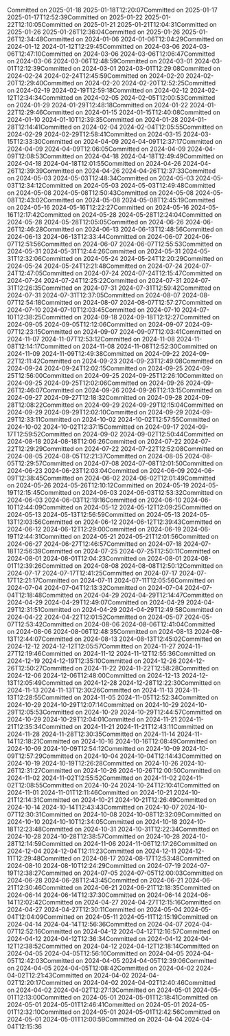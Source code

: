 Committed on 2025-01-18 2025-01-18T12:20:07Committed on 2025-01-17 2025-01-17T12:52:39Committed on 2025-01-22 2025-01-22T12:10:05Committed on 2025-01-21 2025-01-21T12:04:31Committed on 2025-01-26 2025-01-26T12:36:04Committed on 2025-01-26 2025-01-26T12:34:48Committed on 2024-01-06 2024-01-06T12:04:29Committed on 2024-01-12 2024-01-12T12:29:45Committed on 2024-03-06 2024-03-06T12:47:10Committed on 2024-03-06 2024-03-06T12:06:47Committed on 2024-03-06 2024-03-06T12:48:59Committed on 2024-03-01 2024-03-01T12:12:39Committed on 2024-03-01 2024-03-01T12:29:08Committed on 2024-02-24 2024-02-24T12:45:59Committed on 2024-02-20 2024-02-20T12:29:40Committed on 2024-02-20 2024-02-20T12:52:25Committed on 2024-02-19 2024-02-19T12:59:18Committed on 2024-02-12 2024-02-12T12:34:34Committed on 2024-02-05 2024-02-05T12:00:53Committed on 2024-01-29 2024-01-29T12:48:18Committed on 2024-01-22 2024-01-22T12:29:46Committed on 2024-01-15 2024-01-15T12:40:08Committed on 2024-01-10 2024-01-10T12:39:35Committed on 2024-01-28 2024-01-28T12:14:41Committed on 2024-02-04 2024-02-04T12:05:55Committed on 2024-02-29 2024-02-29T12:58:41Committed on 2024-03-15 2024-03-15T12:33:30Committed on 2024-04-09 2024-04-09T12:37:17Committed on 2024-04-09 2024-04-09T12:06:05Committed on 2024-04-09 2024-04-09T12:08:53Committed on 2024-04-18 2024-04-18T12:49:49Committed on 2024-04-18 2024-04-18T12:01:55Committed on 2024-04-26 2024-04-26T12:39:39Committed on 2024-04-26 2024-04-26T12:37:33Committed on 2024-05-03 2024-05-03T12:48:34Committed on 2024-05-03 2024-05-03T12:34:12Committed on 2024-05-03 2024-05-03T12:49:48Committed on 2024-05-08 2024-05-08T12:50:43Committed on 2024-05-08 2024-05-08T12:43:02Committed on 2024-05-08 2024-05-08T12:45:19Committed on 2024-05-16 2024-05-16T12:22:27Committed on 2024-05-16 2024-05-16T12:17:42Committed on 2024-05-28 2024-05-28T12:24:04Committed on 2024-05-28 2024-05-28T12:05:05Committed on 2024-06-26 2024-06-26T12:46:28Committed on 2024-06-13 2024-06-13T12:48:56Committed on 2024-06-13 2024-06-13T12:33:44Committed on 2024-06-07 2024-06-07T12:51:56Committed on 2024-06-07 2024-06-07T12:55:53Committed on 2024-05-31 2024-05-31T12:44:26Committed on 2024-05-31 2024-05-31T12:32:06Committed on 2024-05-24 2024-05-24T12:20:29Committed on 2024-05-24 2024-05-24T12:21:48Committed on 2024-07-24 2024-07-24T12:47:05Committed on 2024-07-24 2024-07-24T12:15:47Committed on 2024-07-24 2024-07-24T12:25:22Committed on 2024-07-31 2024-07-31T12:26:35Committed on 2024-07-31 2024-07-31T12:59:42Committed on 2024-07-31 2024-07-31T12:37:05Committed on 2024-08-07 2024-08-07T12:54:18Committed on 2024-08-07 2024-08-07T12:57:27Committed on 2024-07-10 2024-07-10T12:03:45Committed on 2024-07-10 2024-07-10T12:38:25Committed on 2024-09-18 2024-09-18T12:12:27Committed on 2024-09-05 2024-09-05T12:12:06Committed on 2024-09-07 2024-09-07T12:23:15Committed on 2024-09-07 2024-09-07T12:03:41Committed on 2024-11-07 2024-11-07T12:53:12Committed on 2024-11-08 2024-11-08T12:14:17Committed on 2024-11-08 2024-11-08T12:52:30Committed on 2024-11-09 2024-11-09T12:49:38Committed on 2024-09-22 2024-09-22T12:11:42Committed on 2024-09-23 2024-09-23T12:49:08Committed on 2024-09-24 2024-09-24T12:02:15Committed on 2024-09-25 2024-09-25T12:56:00Committed on 2024-09-25 2024-09-25T12:26:10Committed on 2024-09-25 2024-09-25T12:02:06Committed on 2024-09-26 2024-09-26T12:46:07Committed on 2024-09-26 2024-09-26T12:13:15Committed on 2024-09-27 2024-09-27T12:18:32Committed on 2024-09-28 2024-09-28T12:08:22Committed on 2024-09-29 2024-09-29T12:15:04Committed on 2024-09-29 2024-09-29T12:02:10Committed on 2024-09-29 2024-09-29T12:33:11Committed on 2024-10-02 2024-10-02T12:57:55Committed on 2024-10-02 2024-10-02T12:37:15Committed on 2024-09-17 2024-09-17T12:59:52Committed on 2024-09-02 2024-09-02T12:50:44Committed on 2024-08-18 2024-08-18T12:06:26Committed on 2024-07-22 2024-07-22T12:29:29Committed on 2024-07-22 2024-07-22T12:52:08Committed on 2024-08-05 2024-08-05T12:21:37Committed on 2024-08-05 2024-08-05T12:29:57Committed on 2024-07-08 2024-07-08T12:01:50Committed on 2024-06-23 2024-06-23T12:03:04Committed on 2024-06-09 2024-06-09T12:38:45Committed on 2024-06-02 2024-06-02T12:01:49Committed on 2024-05-26 2024-05-26T12:10:12Committed on 2024-05-19 2024-05-19T12:15:45Committed on 2024-06-03 2024-06-03T12:53:32Committed on 2024-06-03 2024-06-03T12:19:16Committed on 2024-06-10 2024-06-10T12:44:09Committed on 2024-05-12 2024-05-12T12:09:25Committed on 2024-05-13 2024-05-13T12:56:59Committed on 2024-05-13 2024-05-13T12:03:56Committed on 2024-06-12 2024-06-12T12:39:43Committed on 2024-06-12 2024-06-12T12:29:00Committed on 2024-06-19 2024-06-19T12:44:31Committed on 2024-05-21 2024-05-21T12:01:56Committed on 2024-06-27 2024-06-27T12:46:57Committed on 2024-07-18 2024-07-18T12:56:39Committed on 2024-07-25 2024-07-25T12:50:11Committed on 2024-08-01 2024-08-01T12:04:23Committed on 2024-08-01 2024-08-01T12:39:26Committed on 2024-08-08 2024-08-08T12:50:12Committed on 2024-07-17 2024-07-17T12:41:25Committed on 2024-07-17 2024-07-17T12:21:17Committed on 2024-07-11 2024-07-11T12:05:56Committed on 2024-07-04 2024-07-04T12:13:32Committed on 2024-07-04 2024-07-04T12:18:48Committed on 2024-04-29 2024-04-29T12:14:47Committed on 2024-04-29 2024-04-29T12:49:07Committed on 2024-04-29 2024-04-29T12:31:51Committed on 2024-04-29 2024-04-29T12:49:58Committed on 2024-04-22 2024-04-22T12:01:52Committed on 2024-05-07 2024-05-07T12:53:42Committed on 2024-08-06 2024-08-06T12:41:04Committed on 2024-08-06 2024-08-06T12:48:35Committed on 2024-08-13 2024-08-13T12:44:07Committed on 2024-08-13 2024-08-13T12:45:02Committed on 2024-12-12 2024-12-12T12:05:57Committed on 2024-11-27 2024-11-27T12:19:46Committed on 2024-11-12 2024-11-12T12:55:36Committed on 2024-12-19 2024-12-19T12:35:10Committed on 2024-12-26 2024-12-26T12:50:27Committed on 2024-11-22 2024-11-22T12:58:28Committed on 2024-12-06 2024-12-06T12:48:00Committed on 2024-12-13 2024-12-13T12:05:49Committed on 2024-12-28 2024-12-28T12:22:30Committed on 2024-11-13 2024-11-13T12:30:26Committed on 2024-11-13 2024-11-13T12:28:55Committed on 2024-11-05 2024-11-05T12:52:34Committed on 2024-10-29 2024-10-29T12:07:14Committed on 2024-10-29 2024-10-29T12:05:53Committed on 2024-10-29 2024-10-29T12:44:57Committed on 2024-10-29 2024-10-29T12:04:01Committed on 2024-11-21 2024-11-21T12:35:34Committed on 2024-11-21 2024-11-21T12:43:11Committed on 2024-11-28 2024-11-28T12:30:35Committed on 2024-11-14 2024-11-14T12:18:21Committed on 2024-10-16 2024-10-16T12:08:49Committed on 2024-10-09 2024-10-09T12:54:12Committed on 2024-10-09 2024-10-09T12:57:29Committed on 2024-10-04 2024-10-04T12:14:43Committed on 2024-10-19 2024-10-19T12:26:28Committed on 2024-10-26 2024-10-26T12:31:27Committed on 2024-10-26 2024-10-26T12:00:50Committed on 2024-11-02 2024-11-02T12:55:52Committed on 2024-11-02 2024-11-02T12:08:55Committed on 2024-10-24 2024-10-24T12:10:41Committed on 2024-11-01 2024-11-01T12:11:46Committed on 2024-10-21 2024-10-21T12:14:31Committed on 2024-10-21 2024-10-21T12:26:49Committed on 2024-10-14 2024-10-14T12:43:43Committed on 2024-10-07 2024-10-07T12:30:31Committed on 2024-10-08 2024-10-08T12:32:09Committed on 2024-10-10 2024-10-10T12:34:05Committed on 2024-10-18 2024-10-18T12:23:48Committed on 2024-10-31 2024-10-31T12:22:34Committed on 2024-10-28 2024-10-28T12:38:57Committed on 2024-10-28 2024-10-28T12:14:59Committed on 2024-11-06 2024-11-06T12:17:26Committed on 2024-12-04 2024-12-04T12:11:23Committed on 2024-12-11 2024-12-11T12:29:48Committed on 2024-08-17 2024-08-17T12:53:48Committed on 2024-08-10 2024-08-10T12:24:29Committed on 2024-07-19 2024-07-19T12:38:27Committed on 2024-07-05 2024-07-05T12:00:03Committed on 2024-06-28 2024-06-28T12:43:45Committed on 2024-06-21 2024-06-21T12:30:46Committed on 2024-06-21 2024-06-21T12:18:35Committed on 2024-06-14 2024-06-14T12:37:30Committed on 2024-06-14 2024-06-14T12:02:42Committed on 2024-04-27 2024-04-27T12:15:16Committed on 2024-04-27 2024-04-27T12:30:11Committed on 2024-05-04 2024-05-04T12:04:09Committed on 2024-05-11 2024-05-11T12:15:19Committed on 2024-04-14 2024-04-14T12:56:36Committed on 2024-04-07 2024-04-07T12:52:16Committed on 2024-04-12 2024-04-12T12:16:57Committed on 2024-04-12 2024-04-12T12:36:34Committed on 2024-04-12 2024-04-12T12:38:52Committed on 2024-04-12 2024-04-12T12:18:14Committed on 2024-04-05 2024-04-05T12:56:10Committed on 2024-04-05 2024-04-05T12:42:03Committed on 2024-04-05 2024-04-05T12:39:06Committed on 2024-04-05 2024-04-05T12:08:42Committed on 2024-04-02 2024-04-02T12:21:43Committed on 2024-04-02 2024-04-02T12:20:17Committed on 2024-04-02 2024-04-02T12:40:46Committed on 2024-04-02 2024-04-02T12:27:13Committed on 2024-05-01 2024-05-01T12:13:00Committed on 2024-05-01 2024-05-01T12:18:41Committed on 2024-05-01 2024-05-01T12:46:41Committed on 2024-05-01 2024-05-01T12:32:10Committed on 2024-05-01 2024-05-01T12:42:56Committed on 2024-05-01 2024-05-01T12:00:59Committed on 2024-04-04 2024-04-04T12:15:36